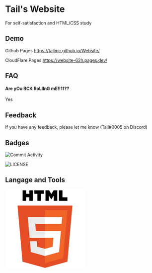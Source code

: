 
# Tail's Website

For self-satisfaction and HTML/CSS study



## Demo

Github Pages https://tailmc.github.io/Website/

CloudFlare Pages https://website-62h.pages.dev/



## FAQ

#### Are yOu RCK RoLlInG mE!!11??

Yes


## Feedback

If you have any feedback, please let me know (Tail#0005 on Discord)



## Badges

![Commit Activity](https://img.shields.io/github/commit-activity/m/Tailmc/Website?style=for-the-badge)

![LICENSE](https://img.shields.io/github/license/Tailmc/Website?style=for-the-badge)
## Langage and Tools

![HTML](https://raw.githubusercontent.com/devicons/devicon/master/icons/html5/html5-original-wordmark.svg)
